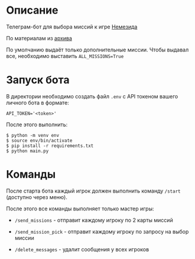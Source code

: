# Описание

Телеграм-бот для выбора миссий к игре [Немезида](https://boardgamegeek.com/boardgame/167355/nemesis)

По материалам из [архива](https://disk.yandex.ru/d/DT4VaLJ5pnxDUw/4.%D0%94%D0%BE%D0%BF%D0%BE%D0%BB%D0%BD%D0%B8%D1%82%D0%B5%D0%BB%D1%8C%D0%BD%D1%8B%D0%B5%20%D0%BC%D0%B0%D1%82%D0%B5%D1%80%D0%B8%D0%B0%D0%BB%D1%8B%20%D0%BE%D1%82%20%D0%A1%D0%BD%D0%B5%D0%B6%D0%BD%D0%BE%D0%B3%D0%BE%20%D0%9B%D0%B8%D1%81%D0%B0/%D0%94%D0%BE%D0%BF%D0%BE%D0%BB%D0%BD%D0%B8%D1%82%D0%B5%D0%BB%D1%8C%D0%BD%D1%8B%D0%B5%20%D0%BC%D0%B8%D1%81%D1%81%D0%B8%D0%B8)

По умолчанию выдаёт только дополнительные миссии. Чтобы выдавал все, необходимо выставить `ALL_MISSIONS=True`

# Запуск бота

В директории необходимо создать файл `.env` с API токеном вашего личного бота в формате:
```
API_TOKEN='<token>'
```

После этого выполнить:
```
$ python -m venv env
$ source env/bin/activate
$ pip install -r requirements.txt
$ python main.py
```

# Команды

После старта бота каждый игрок должен выполнить команду `/start` (доступно через меню).

После этого все команды выполняет только мастер игры:

- `/send_missions` - отправит каждому игроку по 2 карты миссий

- `/send_mission_pick` - отправит каждому игроку по запросу на выбор миссии

- `/delete_messages` - удалит сообщения у всех игроков
